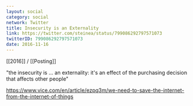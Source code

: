 ```yaml
---
layout: social
category: social
network: Twitter
title: Insecurity is an Externality
link: https://twitter.com/steinea/status/799086292797571073
twitterID: 799086292797571073
date: 2016-11-16
---
```


[[2016]] / [[Posting]]

"the insecurity is ... an externality: it's an effect of the purchasing decision that affects other people"

<https://www.vice.com/en/article/ezpq3m/we-need-to-save-the-internet-from-the-internet-of-things>
